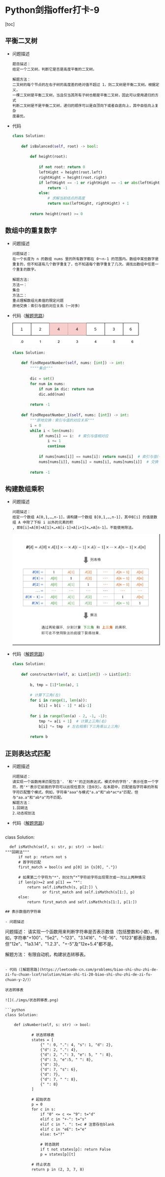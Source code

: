 # Python剑指offer打卡-9

[toc]

## 平衡二叉树

- 问题描述

  ```
  题目描述：
  给定一个二叉树，判断它是否是高度平衡的二叉树。
  
  解题方法：
  二叉树的每个节点的左右子树的高度差的绝对值不超过 1，则二叉树是平衡二叉树。根据定义，
  一棵二叉树是平衡二叉树，当且仅当其所有子树也都是平衡二叉树，因此可以使用递归的方式
  判断二叉树是不是平衡二叉树，递归的顺序可以是自顶向下或者自底向上，其中自低向上复杂
  度最优。
  ```

- 代码

  ```python
  class Solution:
  
      def isBalanced(self, root) -> bool:
          
          def height(root):
              
              if not root: return 0
              leftHight = height(root.left)
              rightHight = height(root.right)
              if leftHight == -1 or rightHight == -1 or abs(leftHight - rightHight) > 1:
                  return -1
              else:
                  # 求解当前结点的高度
                  return max(leftHight, rightHight) + 1
  
          return height(root) >= 0
  ```

## 数组中的重复数字

- 问题描述

  ```
  问题描述：
  在一个长度为 n 的数组 nums 里的所有数字都在 0～n-1 的范围内。数组中某些数字是重复的，但不知道有几个数字重复了，也不知道每个数字重复了几次。请找出数组中任意一个重复的数字。
  
  解题方法:
  方法一：
  集合
  方法二：
  重点理解数组元素值的限定问题
  原地交换：索引与值的对应关系（一对多）
  ```

- 代码（[解题思路](https://leetcode-cn.com/problems/shu-zu-zhong-zhong-fu-de-shu-zi-lcof/solution/mian-shi-ti-03-shu-zu-zhong-zhong-fu-de-shu-zi-yua/)）

  ![](./imgs/重复数组.png)
  
  ```python
  class Solution:
  
      def findRepeatNumber(self, nums: [int]) -> int:
          """"集合"""
  
          dic = set()
          for num in nums:
              if num in dic: return num
              dic.add(num)
  
          return -1
  
      def findRepeatNumber_1(self, nums: [int]) -> int:
          """原地交换：索引与值的对应关系"""
          i = 0
          while i < len(nums):
              if nums[i] == i:  # 索引与值相对应
                  i += 1
                  continue
  
              if nums[nums[i]] == nums[i]: return nums[i]  # 索引与值(一对多)重复
              nums[nums[i]], nums[i] = nums[i], nums[nums[i]]  # 交换

          return -1
  ```
## 构建数组乘积

- 问题描述

  ```
  问题描述：
  给定一个数组 A[0,1,…,n-1]，请构建一个数组 B[0,1,…,n-1]，其中B[i] 的值是数组 A 中除了下标 i 以外的元素的积
  , 即B[i]=A[0]×A[1]×…×A[i-1]×A[i+1]×…×A[n-1]。不能使用除法。
  ```

  ![](./imgs/乘积数组.png)

- 代码（[解题思路](https://leetcode-cn.com/problems/gou-jian-cheng-ji-shu-zu-lcof/solution/mian-shi-ti-66-gou-jian-cheng-ji-shu-zu-biao-ge-fe/)）

  ```python
  class Solution:
      
      def constructArr(self, a: List[int]) -> List[int]:
          
          b, tmp = [1]*len(a), 1
          
          # 计算下三角(左)
          for i in range(1, len(a)):
              b[i] = b[i - 1] * a[i-1]
              
          for i in range(len(a) - 2, -1, -1):
              tmp *= a[i + 1]  # 计算上三角(右)
              b[i] *= tmp  # 左右相乘(下三角乘以上三角)
          
          return b
  ```

## 正则表达式匹配

- 问题描述

  ```
  问题描述：
  请实现一个函数用来匹配包含'. '和'*'的正则表达式。模式中的字符'.'表示任意一个字符，而'*'表示它前面的字符可以出现任意次（含0次）。在本题中，匹配是指字符串的所有字符匹配整个模式。例如，字符串"aaa"与模式"a.a"和"ab*ac*a"匹配，但与"aa.a"和"ab*a"均不匹配。
  解题方法：
  1.回朔法
  2.动态规划法
  ```

- 代码（[解题思路](https://leetcode-cn.com/problems/zheng-ze-biao-da-shi-pi-pei-lcof/)）

  ```python
class Solution:
  
      def isMathch(self, s: str, p: str) -> bool:
  	"""回朔法"""
          if not p: return not s
          # 首字符匹配
          first_match = bool(s and p[0] in {s[0], "."})
  
          # 如果第二个字符为"*"，则分为“*”字符前字符出现零次或一次以上两种情况
          if len(p)>=2 and p[1] == "*":
              return self.isMathch(s, p[2:]) \
                     or first_match and self.isMathch(s[1:], p)
          else:
              return first_match and self.isMathch(s[1:], p[1:])
  ```
## 表示数值的字符串

- 问题描述

  ```
  问题描述：
  请实现一个函数用来判断字符串是否表示数值（包括整数和小数）。例如，字符串"+100"、"5e2"、"-123"、"3.1416"、"-1E-16"、"0123"都表示数值，但"12e"、"1a3.14"、"1.2.3"、"+-5"及"12e+5.4"都不是。
  
  解题方法：
  有限自动机，构建状态转移表。
  ```

- 代码（[解题思路](https://leetcode-cn.com/problems/biao-shi-shu-zhi-de-zi-fu-chuan-lcof/solution/mian-shi-ti-20-biao-shi-shu-zhi-de-zi-fu-chuan-y-2/)）

  状态转移表

  ![](./imgs/状态转移表.png)

  ```python
  class Solution:
      
      def isNumber(self, s: str) -> bool:
  
              # 状态转移表
              states = [
                  {" ": 0, ".": 4, "s": 1, "d": 2},
                  {"d": 2, ".": 4},
                  {"d": 2, ".": 3, "e": 5, " ": 8},
                  {"d": 3, "e":5, " ": 8}, 
                  {"d": 3},
                  {"d": 7, "s": 6},
                  {"d": 7},
                  {"d": 7, " ": 8},
                  {" ": 8}
              ]
  
              # 起始状态
              p = 0
              for c in s:
                  if "0" <= c <= "9": t="d"
                  elif c in "+-": t="s"
                  elif c in ". ": t=c # 注意存在blank
                  elif c in "eE": t="e"
                  else: t="?"
  
                  # 转态跳转
                  if t not states[p]: return False
                  p = states[p][t]
  
              # 终止状态
              return p in (2, 3, 7, 8)
  ```

  